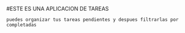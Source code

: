 #ESTE ES UNA APLICACION DE TAREAS



```
puedes organizar tus tareas pendientes y despues filtrarlas por completadas

```
